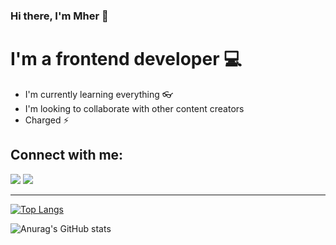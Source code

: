 ### Hi there, I'm Mher 👋

# I'm a frontend developer 💻 

- I'm currently learning everything 👓
- I'm looking to collaborate with other content creators 
- Charged ⚡ 

## Connect with me:

[<img src="img/linkdin.png">](https://mher-s.github.io/computer-assembly/)
[<img src="img/telegram.png">](https://mher-s.github.io/computer-assembly/)

---

[![Top Langs](https://github-readme-stats.vercel.app/api/top-langs/?username=mher-s&layout=compact&theme=radical)](https://github.com/anuraghazra/github-readme-stats)

![Anurag's GitHub stats](https://github-readme-stats.vercel.app/api?username=mher-s&show_icons=true&theme=radical)
